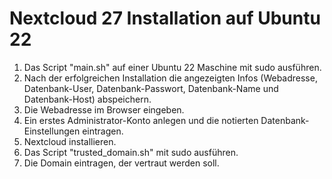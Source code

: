 # Nextcloud 27 Installation auf Ubuntu 22

1. Das Script "main.sh" auf einer Ubuntu 22 Maschine mit sudo ausführen.
2. Nach der erfolgreichen Installation die angezeigten Infos (Webadresse, Datenbank-User, Datenbank-Passwort, Datenbank-Name und Datenbank-Host) abspeichern.
2. Die Webadresse im Browser eingeben.
3. Ein erstes Administrator-Konto anlegen und die notierten Datenbank-Einstellungen eintragen.
4. Nextcloud installieren.
5. Das Script "trusted_domain.sh" mit sudo ausführen.
6. Die Domain eintragen, der vertraut werden soll.